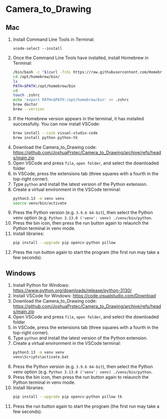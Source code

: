 # Camera_to_Drawing
## Mac
1. Install Command Line Tools in Terminal:
   ```
   xcode-select --install
   ```
2. Once the Command Line Tools have installed, install Homebrew in Terminal:
   ```bash
   /bin/bash -c "$(curl -fsSL https://raw.githubusercontent.com/Homebrew/install/HEAD/install.sh)"
   cd /opt/homebrew/bin/
   ls
   PATH=$PATH:/opt/homebrew/bin
   cd
   touch .zshrc
   echo 'export PATH=$PATH:/opt/homebrew/bin' >> .zshrc
   brew doctor
   brew --version
   ```
3. If the Homebrew version appears in the terminal, it has installed successfully. You can now install VSCode:
   ```bash
   brew install --cask visual-studio-code
   brew install python python-tk
   ```
4. Download the Camera_to_Drawing code: https://github.com/JoshuaPrstec/Camera_to_Drawing/archive/refs/heads/main.zip
5. Open VSCode and press `file`, `open folder`, and select the downloaded folder
6. In VSCode, press the extensions tab (three squares with a fourth in the top-right corner).
7. Type `python` and install the latest version of the Python extension.
8. Create a virtual environment in the VSCode terminal:
    ```bash
    python3.13 -m venv venv
    source venv/bin/activate
    ```
9. Press the Python version (e.g. `3.9.6 64-bit`), then select the Python venv option (e.g. `Python 3.13.0 ('venv': venv) ./venv/bin/python`.
10. Press the bin icon, then press the run button again to relaunch the Python terminal in venv mode.
11. Install libraries:
    ```bash
    pip install --upgrade pip opencv-python pillow
    ```
12. Press the run button again to start the program (the first run may take a few seconds).

## Windows
1. Install Python for Windows: https://www.python.org/downloads/release/python-3130/
2. Install VSCode for Windows: https://code.visualstudio.com/Download
3. Download the Camera_to_Drawing code: https://github.com/JoshuaPrstec/Camera_to_Drawing/archive/refs/heads/main.zip
4. Open VSCode and press `file`, `open folder`, and select the downloaded folder
5. In VSCode, press the extensions tab (three squares with a fourth in the top-right corner).
6. Type `python` and install the latest version of the Python extension.
7. Create a virtual environment in the VSCode terminal:
   ```bash
   python3.13 -m venv venv
   venv\Scripts\activate.bat
   ```
8. Press the Python version (e.g. `3.9.6 64-bit`), then select the Python venv option (e.g. `Python 3.13.0 ('venv': venv) ./venv/bin/python`.
9. Press the bin icon, then press the run button again to relaunch the Python terminal in venv mode.
10. Install libraries:
    ```bash
    pip install --upgrade pip opencv-python pillow tk
    ```
11. Press the run button again to start the program (the first run may take a few seconds).
